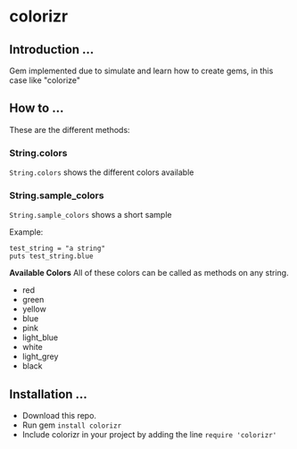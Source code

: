 # colorizr

## Introduction ...

Gem implemented due to simulate and learn how to create gems, in this case like "colorize"

## How to ...

These are the different methods:

### String.colors

`String.colors` shows the different colors available

### String.sample_colors

`String.sample_colors` shows a short sample

Example:
```
test_string = "a string"
puts test_string.blue
```
**Available Colors**
All of these colors can be called as methods on any string.
- red
- green
- yellow
- blue
- pink
- light_blue
- white
- light_grey
- black

## Installation ...
- Download this repo.
- Run gem `install colorizr`
- Include colorizr in your project by adding the line `require 'colorizr'`


